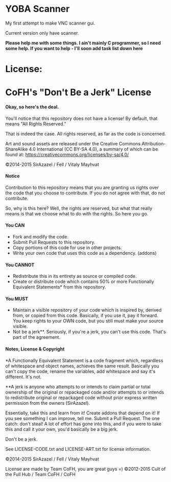 YOBA Scanner
=====

My first attempt to make VNC scanner gui.

Current version only have scanner.

**Please help me with some things. I ain't mainly C programmer, so I need some help. If you want to help - I'll soon add task list down here**

License:
=====

CoFH's "Don't Be a Jerk" License
====================================
#### Okay, so here's the deal.

You'll notice that this repository does not have a license! By default, that means "All Rights Reserved."

That is indeed the case. All rights reserved, as far as the code is concerned.

Art and sound assets are released under the Creative Commons Attribution-ShareAlike 4.0 International (CC BY-SA 4.0), a summary of which can be found at: https://creativecommons.org/licenses/by-sa/4.0/


©2014-2015 SirAzazel / Fell / Vitaly Mayhvat

#### Notice

Contribution to this repository means that you are granting us rights over the code that you choose to contribute. If you do not agree with that, do not contribute.

So, why is this here? Well, the rights are reserved, but what that really means is that we choose what to do with the rights. So here you go.

#### You CAN
- Fork and modify the code.
- Submit Pull Requests to this repository.
- Copy portions of this code for use in other projects.
- Write your own code that uses this code as a dependency. (addons)

#### You CANNOT
- Redistribute this in its entirety as source or compiled code.
- Create or distribute code which contains 50% or more Functionally Equivalent Statements* from this repository.

#### You MUST
- Maintain a visible repository of your code which is inspired by, derived from, or copied from this code. Basically, if you use it, pay it forward. You keep rights to your OWN code, but you still must make your source visible.
- Not be a jerk**. Seriously, if you're a jerk, you can't use this code. That's part of the agreement.

#### Notes, License & Copyright

*A Functionally Equivalent Statement is a code fragment which, regardless of whitespace and object names, achieves the same result. Basically you can't copy the code, rename the variables, add whitespace and say it's different. It's not.

**A jerk is anyone who attempts to or intends to claim partial or total ownership of the original or repackaged code and/or attempts to or intends to redistribute original or repackaged code without prior express written permission from the owners (SirAzazel).

Essentially, take this and learn from it! Create addons that depend on it! If you see something I can improve, tell me. Submit a Pull Request. The one catch: don't steal! A lot of effort has gone into this, and if you were to take this and call it your own, you'd basically be a big jerk.

Don't be a jerk.

See LICENSE-CODE.txt and LICENSE-ART.txt for license information.

©2014-2015 SirAzazel / Fell / Vitaly Mayhvat

License are made by Team CoFH, you are great guys =) ©2012-2015 Cult of the Full Hub / Team CoFH / CoFH
